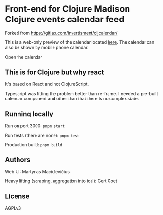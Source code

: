 # Front-end for Clojure Madison Clojure events calendar feed

Forked from https://gitlab.com/invertisment/cljcalendar/

This is a web-only preview of the calendar located [here](https://madclj.com/events.ics).
The calendar can also be shown by mobile phone calendar.

[Open the calendar](https://madclj.com/calendar)

## This is for Clojure but why react

It's based on React and not ClojureScript.

Typescript was fitting the problem better than re-frame.
I needed a pre-built calendar component and other than that there is no complex state.

## Running locally

Run on port 3000: `pnpm start`

Run tests (there are none): `pnpm test`

Production build: `pnpm build`

## Authors
Web UI: Martynas Maciulevičius

Heavy lifting (scraping, aggregation into ical): Gert Goet

## License
AGPLv3

